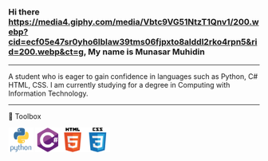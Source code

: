 ### Hi there https://media4.giphy.com/media/Vbtc9VG51NtzT1Qnv1/200.webp?cid=ecf05e47sr0yho6lblaw39tms06fjpxto8alddl2rko4rpn5&rid=200.webp&ct=g, My name is Munasar Muhidin
---
A student who is eager to gain confidence in languages such as Python, C# HTML, CSS. I am currently studying for a degree in Computing with Information Technology.

---
🧰 Toolbox

<img src="https://github.com/devicons/devicon/blob/master/icons/python/python-original-wordmark.svg" alt="Python Logo" width="50" height="50"/> <img src="https://github.com/devicons/devicon/blob/master/icons/csharp/csharp-original.svg" alt="C# Logo" width="50" height="50"/><img src="https://github.com/devicons/devicon/blob/master/icons/html5/html5-original-wordmark.svg" alt="HTML5 Logo" width="50" height="50"/><img src="https://github.com/devicons/devicon/blob/master/icons/css3/css3-original-wordmark.svg" alt="CSS3 Logo" width="50" height="50"/>
